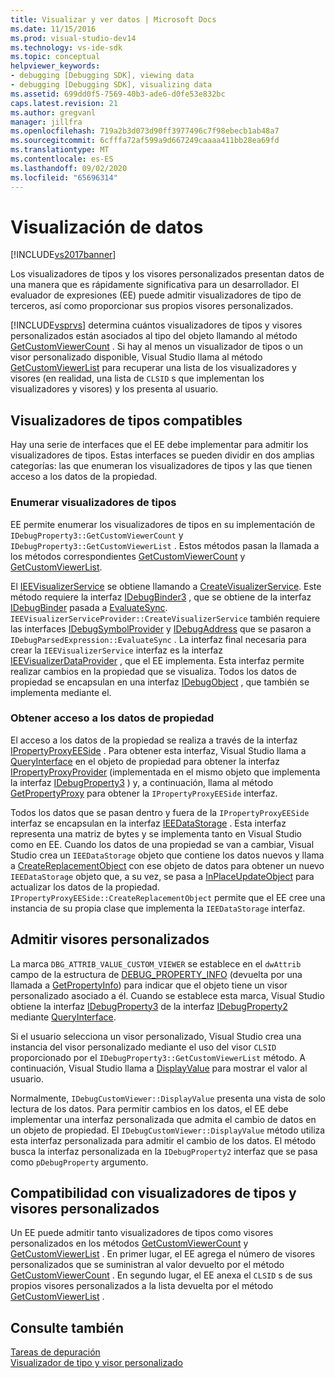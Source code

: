 ```yaml
---
title: Visualizar y ver datos | Microsoft Docs
ms.date: 11/15/2016
ms.prod: visual-studio-dev14
ms.technology: vs-ide-sdk
ms.topic: conceptual
helpviewer_keywords:
- debugging [Debugging SDK], viewing data
- debugging [Debugging SDK], visualizing data
ms.assetid: 699dd0f5-7569-40b3-ade6-d0fe53e832bc
caps.latest.revision: 21
ms.author: gregvanl
manager: jillfra
ms.openlocfilehash: 719a2b3d073d90ff3977496c7f98ebecb1ab48a7
ms.sourcegitcommit: 6cfffa72af599a9d667249caaaa411bb28ea69fd
ms.translationtype: MT
ms.contentlocale: es-ES
ms.lasthandoff: 09/02/2020
ms.locfileid: "65696314"
---
```

# <a name="visualizing-and-viewing-data"></a>Visualización de datos
[!INCLUDE[vs2017banner](../../includes/vs2017banner.md)]

Los visualizadores de tipos y los visores personalizados presentan datos de una manera que es rápidamente significativa para un desarrollador. El evaluador de expresiones (EE) puede admitir visualizadores de tipo de terceros, así como proporcionar sus propios visores personalizados.  
  
 [!INCLUDE[vsprvs](../../includes/vsprvs-md.md)] determina cuántos visualizadores de tipos y visores personalizados están asociados al tipo del objeto llamando al método [GetCustomViewerCount](../../extensibility/debugger/reference/idebugproperty3-getcustomviewercount.md) . Si hay al menos un visualizador de tipos o un visor personalizado disponible, Visual Studio llama al método [GetCustomViewerList](../../extensibility/debugger/reference/idebugproperty3-getcustomviewerlist.md) para recuperar una lista de los visualizadores y visores (en realidad, una lista de `CLSID` s que implementan los visualizadores y visores) y los presenta al usuario.  
  
## <a name="supporting-type-visualizers"></a>Visualizadores de tipos compatibles  
 Hay una serie de interfaces que el EE debe implementar para admitir los visualizadores de tipos. Estas interfaces se pueden dividir en dos amplias categorías: las que enumeran los visualizadores de tipos y las que tienen acceso a los datos de la propiedad.  
  
### <a name="listing-type-visualizers"></a>Enumerar visualizadores de tipos  
 EE permite enumerar los visualizadores de tipos en su implementación de `IDebugProperty3::GetCustomViewerCount` y `IDebugProperty3::GetCustomViewerList` . Estos métodos pasan la llamada a los métodos correspondientes [GetCustomViewerCount](../../extensibility/debugger/reference/ieevisualizerservice-getcustomviewercount.md) y [GetCustomViewerList](../../extensibility/debugger/reference/ieevisualizerservice-getcustomviewerlist.md).  
  
 El [IEEVisualizerService](../../extensibility/debugger/reference/ieevisualizerservice.md) se obtiene llamando a [CreateVisualizerService](../../extensibility/debugger/reference/ieevisualizerserviceprovider-createvisualizerservice.md). Este método requiere la interfaz [IDebugBinder3](../../extensibility/debugger/reference/idebugbinder3.md) , que se obtiene de la interfaz [IDebugBinder](../../extensibility/debugger/reference/idebugbinder.md) pasada a [EvaluateSync](../../extensibility/debugger/reference/idebugparsedexpression-evaluatesync.md). `IEEVisualizerServiceProvider::CreateVisualizerService` también requiere las interfaces [IDebugSymbolProvider](../../extensibility/debugger/reference/idebugsymbolprovider.md) y [IDebugAddress](../../extensibility/debugger/reference/idebugaddress.md) que se pasaron a `IDebugParsedExpression::EvaluateSync` . La interfaz final necesaria para crear la `IEEVisualizerService` interfaz es la interfaz [IEEVisualizerDataProvider](../../extensibility/debugger/reference/ieevisualizerdataprovider.md) , que el EE implementa. Esta interfaz permite realizar cambios en la propiedad que se visualiza. Todos los datos de propiedad se encapsulan en una interfaz [IDebugObject](../../extensibility/debugger/reference/idebugobject.md) , que también se implementa mediante el.  
  
### <a name="accessing-property-data"></a>Obtener acceso a los datos de propiedad  
 El acceso a los datos de la propiedad se realiza a través de la interfaz [IPropertyProxyEESide](../../extensibility/debugger/reference/ipropertyproxyeeside.md) . Para obtener esta interfaz, Visual Studio llama a [QueryInterface](https://msdn.microsoft.com/library/62fce95e-aafa-4187-b50b-e6611b74c3b3) en el objeto de propiedad para obtener la interfaz [IPropertyProxyProvider](../../extensibility/debugger/reference/ipropertyproxyprovider.md) (implementada en el mismo objeto que implementa la interfaz [IDebugProperty3](../../extensibility/debugger/reference/idebugproperty3.md) ) y, a continuación, llama al método [GetPropertyProxy](../../extensibility/debugger/reference/ipropertyproxyprovider-getpropertyproxy.md) para obtener la `IPropertyProxyEESide` interfaz.  
  
 Todos los datos que se pasan dentro y fuera de la `IPropertyProxyEESide` interfaz se encapsulan en la interfaz [IEEDataStorage](../../extensibility/debugger/reference/ieedatastorage.md) . Esta interfaz representa una matriz de bytes y se implementa tanto en Visual Studio como en EE. Cuando los datos de una propiedad se van a cambiar, Visual Studio crea un `IEEDataStorage` objeto que contiene los datos nuevos y llama a [CreateReplacementObject](../../extensibility/debugger/reference/ipropertyproxyeeside-createreplacementobject.md) con ese objeto de datos para obtener un nuevo `IEEDataStorage` objeto que, a su vez, se pasa a [InPlaceUpdateObject](../../extensibility/debugger/reference/ipropertyproxyeeside-inplaceupdateobject.md) para actualizar los datos de la propiedad. `IPropertyProxyEESide::CreateReplacementObject` permite que el EE cree una instancia de su propia clase que implementa la `IEEDataStorage` interfaz.  
  
## <a name="supporting-custom-viewers"></a>Admitir visores personalizados  
 La marca `DBG_ATTRIB_VALUE_CUSTOM_VIEWER` se establece en el `dwAttrib` campo de la estructura de [DEBUG_PROPERTY_INFO](../../extensibility/debugger/reference/debug-property-info.md) (devuelta por una llamada a [GetPropertyInfo](../../extensibility/debugger/reference/idebugproperty2-getpropertyinfo.md)) para indicar que el objeto tiene un visor personalizado asociado a él. Cuando se establece esta marca, Visual Studio obtiene la interfaz [IDebugProperty3](../../extensibility/debugger/reference/idebugproperty3.md) de la interfaz [IDebugProperty2](../../extensibility/debugger/reference/idebugproperty2.md) mediante [QueryInterface](https://msdn.microsoft.com/library/62fce95e-aafa-4187-b50b-e6611b74c3b3).  
  
 Si el usuario selecciona un visor personalizado, Visual Studio crea una instancia del visor personalizado mediante el uso del visor `CLSID` proporcionado por el `IDebugProperty3::GetCustomViewerList` método. A continuación, Visual Studio llama a [DisplayValue](../../extensibility/debugger/reference/idebugcustomviewer-displayvalue.md) para mostrar el valor al usuario.  
  
 Normalmente, `IDebugCustomViewer::DisplayValue` presenta una vista de solo lectura de los datos. Para permitir cambios en los datos, el EE debe implementar una interfaz personalizada que admita el cambio de datos en un objeto de propiedad. El `IDebugCustomViewer::DisplayValue` método utiliza esta interfaz personalizada para admitir el cambio de los datos. El método busca la interfaz personalizada en la `IDebugProperty2` interfaz que se pasa como `pDebugProperty` argumento.  
  
## <a name="supporting-both-type-visualizers-and-custom-viewers"></a>Compatibilidad con visualizadores de tipos y visores personalizados  
 Un EE puede admitir tanto visualizadores de tipos como visores personalizados en los métodos [GetCustomViewerCount](../../extensibility/debugger/reference/idebugproperty3-getcustomviewercount.md) y [GetCustomViewerList](../../extensibility/debugger/reference/idebugproperty3-getcustomviewerlist.md) . En primer lugar, el EE agrega el número de visores personalizados que se suministran al valor devuelto por el método [GetCustomViewerCount](../../extensibility/debugger/reference/ieevisualizerservice-getcustomviewercount.md) . En segundo lugar, el EE anexa el `CLSID` s de sus propios visores personalizados a la lista devuelta por el método [GetCustomViewerList](../../extensibility/debugger/reference/ieevisualizerservice-getcustomviewerlist.md) .  
  
## <a name="see-also"></a>Consulte también  
 [Tareas de depuración](../../extensibility/debugger/debugging-tasks.md)   
 [Visualizador de tipo y visor personalizado](../../extensibility/debugger/type-visualizer-and-custom-viewer.md)
